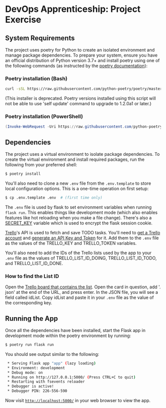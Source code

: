 # DevOps Apprenticeship: Project Exercise

## System Requirements

The project uses poetry for Python to create an isolated environment and manage package dependencies. To prepare your system, ensure you have an official distribution of Python version 3.7+ and install poetry using one of the following commands (as instructed by the [poetry documentation](https://python-poetry.org/docs/#system-requirements)):

### Poetry installation (Bash)

```bash
curl -sSL https://raw.githubusercontent.com/python-poetry/poetry/master/get-poetry.py | python
```
(This installer is deprecated. Poetry versions installed using this script will not be able to use 'self update' command to upgrade to 1.2.0a1 or later.)

### Poetry installation (PowerShell)

```powershell
(Invoke-WebRequest -Uri https://raw.githubusercontent.com/python-poetry/poetry/master/get-poetry.py -UseBasicParsing).Content | python
```

## Dependencies

The project uses a virtual environment to isolate package dependencies. To create the virtual environment and install required packages, run the following from your preferred shell:

```bash
$ poetry install
```

You'll also need to clone a new `.env` file from the `.env.template` to store local configuration options. This is a one-time operation on first setup:

```bash
$ cp .env.template .env  # (first time only)
```

The `.env` file is used by flask to set environment variables when running `flask run`. This enables things like development mode (which also enables features like hot reloading when you make a file change). There's also a [SECRET_KEY](https://flask.palletsprojects.com/en/1.1.x/config/#SECRET_KEY) variable which is used to encrypt the flask session cookie.

[Trello](https://trello.com)'s API is used to fetch and save TODO tasks. You'll need to [get a Trello account](https://trello.com/signup) and [generate an API Key and Token](https://trello.com/app-key) for it. Add them to the `.env` file as the values of the TRELLO_KEY and TRELLO_TOKEN variables.

You'll also need to add the IDs of the Trello lists used by the app to your `.env` file as the values of TRELLO_LIST_ID_DOING,
TRELLO_LIST_ID_TODO, and TRELLO_LIST_ID_DONE.

### How to find the List ID
Open the [Trello board that contains the list](https://trello.com/b/R4HDbdie/todoapp).
Open the card in question, add '. json' at the end of the URL, and press enter.
In the JSON file, you will see a field called idList.
Copy idList and paste it in your `.env` file as the value of the corresponding key.

## Running the App

Once all the dependencies have been installed, start the Flask app in development mode within the poetry environment by running:
```bash
$ poetry run flask run
```

You should see output similar to the following:
```bash
 * Serving Flask app "app" (lazy loading)
 * Environment: development
 * Debug mode: on
 * Running on http://127.0.0.1:5000/ (Press CTRL+C to quit)
 * Restarting with fsevents reloader
 * Debugger is active!
 * Debugger PIN: 226-556-590
```
Now visit [`http://localhost:5000/`](http://localhost:5000/) in your web browser to view the app.
